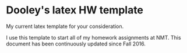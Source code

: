 # Dooley's latex HW template
My current latex template for your consideration.

I use this template to start all of my homework assignments at NMT. This document has been continuously updated since Fall 2016. 

